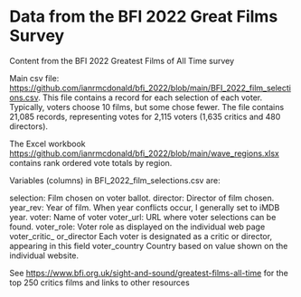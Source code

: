 # Data from the BFI 2022 Great Films Survey
Content from the BFI 2022 Greatest Films of All Time survey

Main csv file:  https://github.com/ianrmcdonald/bfi_2022/blob/main/BFI_2022_film_selections.csv.  This file contains a record for each selection of each voter.  Typically, voters choose 10 films, but some chose fewer.  The file contains 21,085 records, representing votes for 2,115 voters (1,635 critics and 480 directors).

The Excel workbook https://github.com/ianrmcdonald/bfi_2022/blob/main/wave_regions.xlsx contains rank ordered vote totals by region.

Variables (columns) in BFI_2022_film_selections.csv are:

selection:        Film chosen on voter ballot.
director:         Director of film chosen.
year_rev:         Year of film.  When year conflicts occur, I generally set to iMDB year.
voter:            Name of voter
voter_url:        URL where voter selections can be found.
voter_role:       Voter role as displayed on the individual web page
voter_critic_
  or_director     Each voter is designated as a critic or director, appearing in this field
voter_country     Country based on value shown on the individual website.  

See https://www.bfi.org.uk/sight-and-sound/greatest-films-all-time for the top 250 critics films and links to other resources
